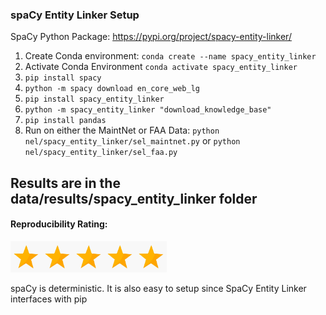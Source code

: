 ### spaCy Entity Linker Setup
SpaCy Python Package: https://pypi.org/project/spacy-entity-linker/

1. Create Conda environment: `conda create --name spacy_entity_linker`
2. Activate Conda Environment `conda activate spacy_entity_linker`
3. `pip install spacy`
4. `python -m spacy download en_core_web_lg`
5. `pip install spacy_entity_linker`
6. `python -m spacy_entity_linker "download_knowledge_base"`
7. `pip install pandas`
8. Run on either the MaintNet or FAA Data: `python nel/spacy_entity_linker/sel_maintnet.py` or `python nel/spacy_entity_linker/sel_faa.py`

Results are in the data/results/spacy_entity_linker folder
----------------------------

#### Reproducibility Rating:

<img src="../../star_clip.jpg" alt="Star" width="50" height="50"><img src="../../star_clip.jpg" alt="Star" width="50" height="50"><img src="../../star_clip.jpg" alt="Star" width="50" height="50"><img src="../../star_clip.jpg" alt="Star" width="50" height="50"><img src="../../star_clip.jpg" alt="Star" width="50" height="50">

spaCy is deterministic.
It is also easy to setup since SpaCy Entity Linker interfaces with pip 
